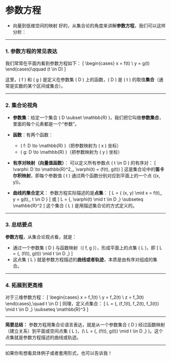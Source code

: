 # 参数方程
- 向量到低维空间的映射
好的，从集合论的角度来讲解**参数方程**，我们可以这样分析：

---

### 1. 参数方程的常见表达

我们常常在平面内看到参数方程如下：
\[
\begin{cases}
x = f(t) \\
y = g(t)
\end{cases}\qquad (t \in D)
\]

这里，\( f \) 和 \( g \) 是定义在参数集 \( D \) 上的函数，\( D \) 是 \( t \) 的取值**集合**（通常是实数的某个区间或集合）。

---

### 2. 集合论视角

- **参数集**：给定一个集合 \( D \subset \mathbb{R} \)，我们把它叫做**参数集合**，里面的每个元素都是一个“参数”。
- **函数**：有两个函数：
  - \( f: D \to \mathbb{R} \)（把参数映射为 \( x \) 坐标）
  - \( g: D \to \mathbb{R} \)（把参数映射为 \( y \) 坐标）

- **有序对映射（向量值函数）**：
  可以定义所有参数点 \( t \in D \) 的有序对：
  \[
  \varphi: D \to \mathbb{R}^2,\,\, \varphi(t) = (f(t), g(t))
  \]
  这是集合论中的**笛卡尔积映射**，即每个参数值 \( t \) 通过两个函数分别对应到平面上的一个点 \((x, y)\)。

- **曲线的集合定义**：
  参数方程实际描述的是**点集**：
  \[
  L = \{ (x, y) \mid x = f(t),\, y = g(t),\, t \in D \}
  \]
  或
  \[
  L = \{\, \varphi(t) \mid t \in D \,\} \subseteq \mathbb{R}^2
  \]
  这个集合 \( L \) 是用描述集合论的方式定义的。

---

### 3. 总结要点

**参数方程**，从集合论观点看，就是：

- 通过一个参数集 \( D \) 与函数映射（\( f, g \)），形成平面上的点集 \( L \)，即
  \[
  L = \{\, (f(t), g(t)) \mid t \in D \,\}
  \]
- 这点集 \( L \) 就是参数方程描述的**曲线或者轨迹**，本质是由有序对组成的集合。

---

### 4. 拓展到更高维

对于三维参数方程：
\[
\begin{cases}
x = f_1(t) \\
y = f_2(t) \\
z = f_3(t)
\end{cases},\quad t \in D
\]
同理，定义点集合：
\[
L = \{\, (f_1(t), f_2(t), f_3(t)) \mid t \in D \,\} \subseteq \mathbb{R}^3
\]

---

**简要总结：**
参数方程用集合论语言表达，就是从一个参数集合 \( D \) 经过函数映射（建立关系）到平面或空间点集 \( L \)，\(\ L = \{\, (f(t), g(t)) \mid t \in D \,\} \)。这个点集就是参数方程描述的曲线或轨迹。

---

如果你有想看具体例子或者套用形式，也可以告诉我！